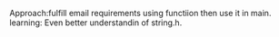 Approach:fulfill email requirements using functiion then use it in main.<br>
learning: Even better understandin of string.h.
